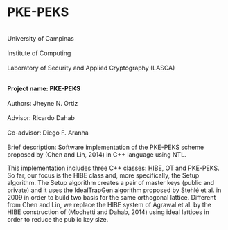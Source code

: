 # PKE-PEKS
<br> University of Campinas </br>
<br> Institute of Computing </br>
<br> Laboratory of Security and Applied Cryptography (LASCA) </br>

<br><b> Project name: PKE-PEKS</b> </br>
<br> Authors: Jheyne N. Ortiz </br>
<br> Advisor: Ricardo Dahab </br>
<br> Co-advisor: Diego F. Aranha </br>
<br> Brief description: Software implementation of the PKE-PEKS scheme proposed by (Chen and Lin, 2014) in C++ language using NTL. </br>

This implementation includes three C++ classes: HIBE, OT and PKE-PEKS. So far, our focus is the HIBE class and, more specifically, the Setup algorithm. The Setup algorithm creates a pair of master keys (public and private) and it uses the IdealTrapGen algorithm proposed by Stehlé et al. in 2009 in order to build two basis for the same orthogonal lattice. Different from Chen and Lin, we replace the HIBE system of Agrawal et al. by the HIBE construction of (Mochetti and Dahab, 2014) using ideal lattices in order to reduce the public key size.
